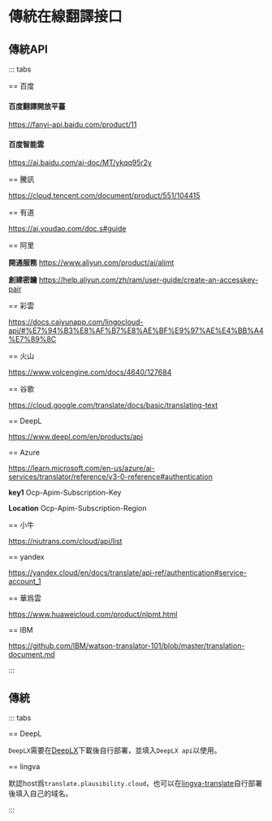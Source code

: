# 傳統在線翻譯接口

## 傳統API

::: tabs

== 百度

#### 百度翻譯開放平臺

https://fanyi-api.baidu.com/product/11

#### 百度智能雲

https://ai.baidu.com/ai-doc/MT/ykqq95r2y

== 騰訊

https://cloud.tencent.com/document/product/551/104415

== 有道

https://ai.youdao.com/doc.s#guide

== 阿里

**開通服務** https://www.aliyun.com/product/ai/alimt

**創建密鑰** https://help.aliyun.com/zh/ram/user-guide/create-an-accesskey-pair

== 彩雲

https://docs.caiyunapp.com/lingocloud-api/#%E7%94%B3%E8%AF%B7%E8%AE%BF%E9%97%AE%E4%BB%A4%E7%89%8C

== 火山

https://www.volcengine.com/docs/4640/127684

== 谷歌

https://cloud.google.com/translate/docs/basic/translating-text

== DeepL

https://www.deepl.com/en/products/api

== Azure

https://learn.microsoft.com/en-us/azure/ai-services/translator/reference/v3-0-reference#authentication

**key1** Ocp-Apim-Subscription-Key	

**Location** Ocp-Apim-Subscription-Region

== 小牛

https://niutrans.com/cloud/api/list

== yandex

https://yandex.cloud/en/docs/translate/api-ref/authentication#service-account_1

== 華爲雲

https://www.huaweicloud.com/product/nlpmt.html

== IBM

https://github.com/IBM/watson-translator-101/blob/master/translation-document.md

:::


## 傳統

::: tabs

== DeepL

`DeepLX`需要在[DeepLX](https://github.com/OwO-Network/DeepLX)下載後自行部署，並填入`DeepLX api`以使用。

== lingva

默認host爲`translate.plausibility.cloud`，也可以在[lingva-translate](https://github.com/thedaviddelta/lingva-translate)自行部署後填入自己的域名。

:::
